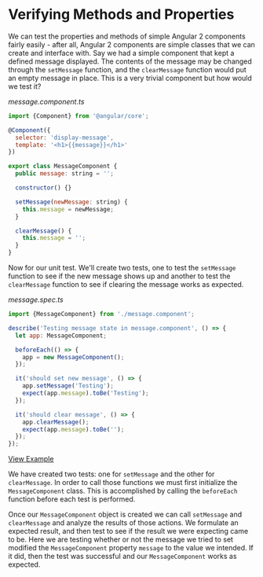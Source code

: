 # Verifying Methods and Properties

We can test the properties and methods of simple Angular 2 components fairly easily - after all, Angular 2 components are simple classes that we can create and interface with. Say we had a simple component that kept a defined message displayed. The contents of the message may be changed through the `setMessage` function, and the `clearMessage` function would put an empty message in place. This is a very trivial component but how would we test it?

*message.component.ts*

```js
import {Component} from '@angular/core';

@Component({
  selector: 'display-message',
  template: '<h1>{{message}}</h1>'
})

export class MessageComponent {
  public message: string = '';

  constructor() {}

  setMessage(newMessage: string) {
  	this.message = newMessage;
  }

  clearMessage() {
    this.message = '';
  }
}
```

Now for our unit test. We'll create two tests, one to test the `setMessage` function to see if the new message shows up and another to test the `clearMessage` function to see if clearing the message works as expected.

*message.spec.ts*

```js
import {MessageComponent} from './message.component';

describe('Testing message state in message.component', () => {
  let app: MessageComponent;

  beforeEach(() => {
    app = new MessageComponent();
  });

  it('should set new message', () => {
    app.setMessage('Testing');
    expect(app.message).toBe('Testing');
  });

  it('should clear message', () => {
    app.clearMessage();
    expect(app.message).toBe('');
  });
});
```
[View Example](http://plnkr.co/edit/XUM8Gfz08nfbQf1BhDN1?p=preview)

We have created two tests: one for `setMessage` and the other for `clearMessage`. In order to call those functions we must first initialize the `MessageComponent` class. This is accomplished by calling the `beforeEach` function before each test is performed.

Once our `MessageComponent` object is created we can call `setMessage` and `clearMessage` and analyze the results of those actions. We formulate an expected result, and then test to see if the result we were expecting came to be. Here we are testing whether or not the message we tried to set modified the `MessageComponent` property `message` to the value we intended. If it did, then the test was successful and our `MessageComponent` works as expected.
